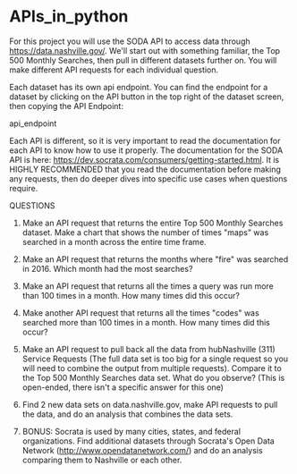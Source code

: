 # APIs_in_python
For this project you will use the SODA API to access data through https://data.nashville.gov/. We'll start out with something familiar, the Top 500 Monthly Searches, then pull in different datasets further on. You will make different API requests for each individual question.

Each dataset has its own api endpoint. You can find the endpoint for a dataset by clicking on the API button in the top right of the dataset screen, then copying the API Endpoint:

api_endpoint

Each API is different, so it is very important to read the documentation for each API to know how to use it properly. The documentation for the SODA API is here: https://dev.socrata.com/consumers/getting-started.html. It is HIGHLY RECOMMENDED that you read the documentation before making any requests, then do deeper dives into specific use cases when questions require.

QUESTIONS

1) Make an API request that returns the entire Top 500 Monthly Searches dataset. Make a chart that shows the number of times "maps" was searched in a month across the entire time frame.

2) Make an API request that returns the months where "fire" was searched in 2016. Which month had the most searches?

3) Make an API request that returns all the times a query was run more than 100 times in a month. How many times did this occur?

4) Make another API request that returns all the times "codes" was searched more than 100 times in a month. How many times did this occur?

5) Make an API request to pull back all the data from hubNashville (311) Service Requests (The full data set is too big for a single request so you will need to combine the output from multiple requests). Compare it to the Top 500 Monthly Searches data set. What do you observe? (This is open-ended, there isn't a specific answer for this one)

6) Find 2 new data sets on data.nashville.gov, make API requests to pull the data, and do an analysis that combines the data sets.

7) BONUS: Socrata is used by many cities, states, and federal organizations. Find additional datasets through Socrata's Open Data Network (http://www.opendatanetwork.com/) and do an analysis comparing them to Nashville or each other.
